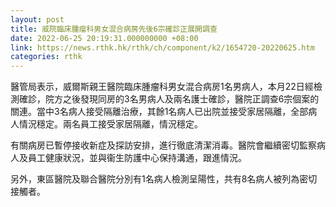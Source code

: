 ```yaml
---
layout: post
title: 威院臨床腫瘤科男女混合病房先後6宗確診正展開調查
date: 2022-06-25 20:19:31.000000000 +08:00
link: https://news.rthk.hk/rthk/ch/component/k2/1654720-20220625.htm
categories: rthk
---
```


醫管局表示，威爾斯親王醫院臨床腫瘤科男女混合病房1名男病人，本月22日經檢測確診，院方之後發現同房的3名男病人及兩名護士確診，醫院正調查6宗個案的關連。當中3名病人接受隔離治療，其餘1名病人已出院並接受家居隔離，全部病人情況穩定。兩名員工接受家居隔離，情況穩定。

有關病房已暫停接收新症及探訪安排，進行徹底清潔消毒。醫院會繼續密切監察病人及員工​健康狀況，並與衞生防護中心保持溝通，跟進情況。

另外，東區醫院及聯合醫院分別有1名病人檢測呈陽性，共有8名病人被列為密切接觸者。
